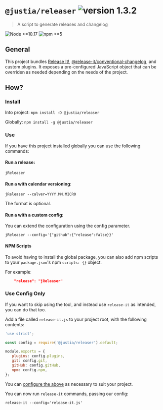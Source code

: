 <!-- UPDATE-PACKAGES:START - Do not remove or modify this section -->

# `@justia/releaser` ![version 1.3.2](https://img.shields.io/badge/version-1.3.2-blue?style=flat-square)

> A script to generate releases and changelog

<!-- UPDATE-PACKAGES:END -->

![Node >=10.17](https://img.shields.io/badge/node-%3E%3D10.17-brightgreen?style=flat-square)
![npm >=5](https://img.shields.io/badge/npm-%3E%3D5-brightgreen?style=flat-square)


## General

This project bundles [Release It!](https://github.com/release-it/release-it), [@release-it/conventional-changelog](https://github.com/release-it/conventional-changelog), and custom plugins. It exposes a pre-configured JavaScript object that can be overriden as needed depending on the needs of the project.

## How?

### Install

Into project: `npm install -D @justia/releaser`

Globally: `npm install -g @justia/releaser`

### Use

If you have this project installed globally you can use the following commands:

#### Run a release:

`jReleaser`

#### Run a with calendar versioning:

`jReleaser --calver=YYYY.MM.MICRO`

The format is optional.

#### Run a with a custom config:

You can extend the configuration using the config parameter.

`jReleaser --config='{"github":{"release":false}}'`

#### NPM Scripts

To avoid having to install the global package, you can also add npm scripts to your `package.json`'s npm `scripts: {}` object.

For example:

```json
    "release": "jReleaser"
```

### Use Config Only

If you want to skip using the tool, and instead use `release-it` as intended, you can do that too.

Add a file called `release-it.js` to your project root, with the following contents:

```javascript
'use strict';

const config = require('@justia/releaser').default;

module.exports = {
   plugins: config.plugins,
   git: config.git,
   gitHub: config.gitHub,
   npm: config.npm,
};
```

You can [configure the above](https://www.npmjs.com/package/release-it#configuration) as necessary to suit your project.

You can now run `release-it` commands, passing our config:

`release-it --config='release-it.js'`
